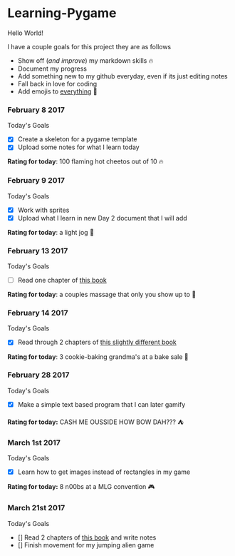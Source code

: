 # Learning-Pygame
Hello World!

I have a couple goals for this project they are as follows
* Show off (*and improve*) my markdown skills :fire:
* Document my progress
* Add something new to my github everyday, even if its just editing notes
* Fall back in love for coding
* Add emojis to [everything](http://www.webpagefx.com/tools/emoji-cheat-sheet/) :100:

### February 8 2017

Today's Goals
- [x] Create a skeleton for a pygame template
- [x] Upload some notes for what I learn today

**Rating for today**: 100 flaming hot cheetos out of 10 :fire:

### February 9 2017

Today's Goals
- [x] Work with sprites
- [x] Upload what I learn in new Day 2 document that I will add

**Rating for today**: a light jog :running:

### February 13 2017

Today's Goals
- [ ] Read one chapter of [this book](http://inventwithpython.com/makinggames.pdf)

**Rating for today**: a couples massage that only you show up to :massage:

### February 14 2017

Today's Goals
- [x] Read through 2 chapters of [this slightly different book](https://inventwithpython.com/inventwithpython_3rd.pdf)

**Rating for today**: 3 cookie-baking grandma's at a bake sale :older_woman:

### February 28 2017

Today's Goals
- [x] Make a simple text based program that I can later gamify

**Rating for today:** CASH ME OUSSIDE HOW BOW DAH??? :tent:

### March 1st 2017

Today's Goals
- [x] Learn how to get images instead of rectangles in my game

**Rating for today:** 8 n00bs at a MLG convention :video_game:

### March 21st 2017

Today's Goals
- [] Read 2 chapters of [this book](https://inventwithpython.com/inventwithpython_3rd.pdf) and write notes
- [] Finish movement for my jumping alien game

